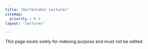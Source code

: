 ```yaml
---
title: "Harfenlabor Lectures"
sitemap:
  priority : 0.1
layout: "lectures"

---
```

This page exists solely for indexing purpose and must not be edited.
